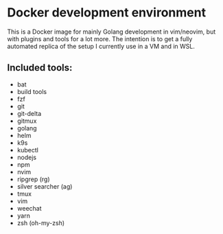 # Docker development environment

This is a Docker image for mainly Golang development in vim/neovim,
but with plugins and tools for a lot more. The intention is to get a
fully automated replica of the setup I currently use in a VM and in WSL.

## Included tools:

- bat
- build tools
- fzf
- git
- git-delta
- gitmux
- golang
- helm
- k9s
- kubectl
- nodejs
- npm
- nvim
- ripgrep (rg)
- silver searcher (ag)
- tmux
- vim
- weechat
- yarn
- zsh (oh-my-zsh)
